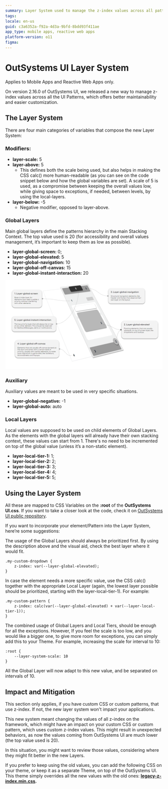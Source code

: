 ```yaml
---
summary: Layer System used to manage the z-index values across all patterns on OutSystems UI.
tags:
locale: en-us
guid: c3a6352a-f92a-4d3a-9bfd-8bdd93f411ae
app_type: mobile apps, reactive web apps
platform-version: o11
figma:
---
```


# OutSystems UI Layer System

<div class="info" markdown="1">

Applies to Mobile Apps and Reactive Web Apps only.

</div>

On version 2.16.0 of OutSystems UI, we released a new way to manage z-index values across all the UI Patterns, which offers better maintainability and easier customization.


## The Layer System

There are four main categories of variables that compose the new Layer System:

### Modifiers:

* **layer-scale:** 5
* **layer-above:** 5
  * This defines both the scale being used, but also helps in making the CSS calc() more human-readable (as you can see on the code snippet below and how the global variables are set). A scale of 5 is used, as a compromise between keeping the overall values low, while giving space to exceptions, if needed, between levels, by using the local-layers.
* **layer-below:** -5
  * Negative modifier, opposed to layer-above.

### Global Layers

Main global layers define the patterns hierarchy in the main Stacking Context. The top value used is 20 (for accessibility and overall values management, it’s important to keep them as low as possible).

* **layer-global-screen:** 0;
* **layer-global-elevated:** 5
* **layer-global-navigation:** 10
* **layer-global-off-canvas:** 15
* **layer-global-instant-interaction:** 20

![Diagram illustrating the OutSystems UI Layer System with global and local layers](images/layer-system.png "OutSystems UI Layer System Diagram")
 

### Auxiliary

Auxiliary values are meant to be used in very specific situations.

* **layer-global-negative:** -1
* **layer-global-auto:** auto


### Local Layers

Local values are supposed to be used on child elements of Global Layers. As the elements with the global layers will already have their own stacking context, these values can start from 1. There's no need to be incremented on top of the global value (unless it’s a non-static element).

* **layer-local-tier-1:** 1;
* **layer-local-tier-2:** 2;
* **layer-local-tier-3:** 3;
* **layer-local-tier-4:** 4;
* **layer-local-tier-5:** 5;


## Using the Layer System

All these are mapped to CSS Variables on the **:root** of the **OutSystems UI.css**. If you want to take a closer look at the code, check it on [OutSystems UI public repository](https://github.com/OutSystems/outsystems-ui/blob/dev/src/scss/01-foundations/_root.scss).


If you want to incorporate your element/Pattern into the Layer System, here’re some suggestions:

The usage of the Global Layers should always be prioritized first. By using the description above and the visual aid, check the best layer where it would fit. 

```
.my-custom-dropdown {
    z-index: var(--layer-global-elevated);
}
```

In case the element needs a more specific value, use the CSS calc() together with the appropriate Local Layer (again, the lowest layer possible should be prioritized, starting with the layer-local-tier-1). For example:

```
.my-custom-pattern {
    z-index: calc(var(--layer-global-elevated) + var(--layer-local-tier-1));
}
```

The combined usage of Global Layers and Local Tiers, should be enough for all the exceptions. However, If you feel the scale is too low, and you would like a bigger one, to give more room for exceptions, you can simply add this to your Theme. For example, increasing the scale for interval to 10:

```
:root {
    --layer-system-scale: 10
}
```

All the Global Layer will now adapt to this new value, and be separated on intervals of 10.



## Impact and Mitigation

<div class="info" markdown="1">
    
This section only applies, if you have custom CSS or custom patterns, that use z-index. If not, the new layer system won't impact your applications.

</div>

This new system meant changing the values of all z-index on the framework, which might have an impact on your custom CSS or custom pattern, which uses custom z-index values. This might result in unexpected behaviors, as now the values coming from OutSystems UI are much lower (the top value used is 20).

In this situation, you might want to review those values, considering where they might fit better in the new Layers.

If you prefer to keep using the old values, you can add the following CSS on your theme, or keep it as a separate Theme, on top of the OutSystems UI. This theme simply overrides all the new values with the old ones: **[legacy-z-index.min.css](resources/legacy-z-index.min.css).**

